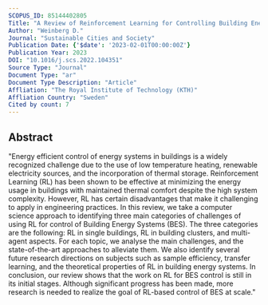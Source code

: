 ```yaml
---
SCOPUS_ID: 85144402805
Title: "A Review of Reinforcement Learning for Controlling Building Energy Systems From a Computer Science Perspective"
Author: "Weinberg D."
Journal: "Sustainable Cities and Society"
Publication Date: {'$date': '2023-02-01T00:00:00Z'}
Publication Year: 2023
DOI: "10.1016/j.scs.2022.104351"
Source Type: "Journal"
Document Type: "ar"
Document Type Description: "Article"
Affliation: "The Royal Institute of Technology (KTH)"
Affliation Country: "Sweden"
Cited by count: 7
---
```


## Abstract
"Energy efficient control of energy systems in buildings is a widely recognized challenge due to the use of low temperature heating, renewable electricity sources, and the incorporation of thermal storage. Reinforcement Learning (RL) has been shown to be effective at minimizing the energy usage in buildings with maintained thermal comfort despite the high system complexity. However, RL has certain disadvantages that make it challenging to apply in engineering practices. In this review, we take a computer science approach to identifying three main categories of challenges of using RL for control of Building Energy Systems (BES). The three categories are the following: RL in single buildings, RL in building clusters, and multi-agent aspects. For each topic, we analyse the main challenges, and the state-of-the-art approaches to alleviate them. We also identify several future research directions on subjects such as sample efficiency, transfer learning, and the theoretical properties of RL in building energy systems. In conclusion, our review shows that the work on RL for BES control is still in its initial stages. Although significant progress has been made, more research is needed to realize the goal of RL-based control of BES at scale."
